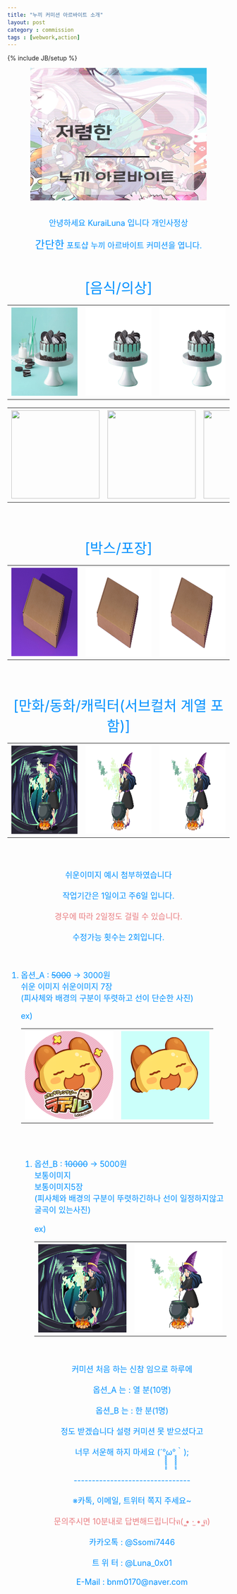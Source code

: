 ```yaml
---
title: "누끼 커미션 아르바이트 소개"
layout: post
category : commission
tags : [webwork,action]
---
```

{% include JB/setup %}

<div align="center" >
<img src="/NA/NA0.png" width="400" height="300"> <br>
</div><br>



<br>
<font size="4em" color="#0091ff">

<center>안녕하세요 KuraiLuna 입니다 개인사정상 
<br>


<font size="5em" color="#0091ff">간단한</font> 포토샵 누끼 아르바이트 커미션을 엽니다.</center>
<br>

<center><font size="6em" color="#0091ff">[음식/의상]</font></center>


<center><table>
	<th><img src="/NA/FN/MC_A.jpg" width="200" height="200"></th>
	<th><img src="/NA/FN/MC_B.png" width="200" height="200"> </th>
    <th><img src="/NA/FN/MC_C.png" width="200" height="200"></th>
</table>
<table>
	<th><img src="/NA/FN/E_A.jpg" width="200" height="200"></th>
	<th><img src="/NA/FN/E_B.png" width="200" height="200"> </th>
    <th><img src="/NA/FN/E_C.png" width="200" height="200"></th>
</table></center>

  <br><br>

<center><font size="6em" color="#0091ff">[박스/포장]</font></center>


<center><table>
	<th><img src="/NA/Box/B_A.jpg" width="200" height="200"></th>
	<th><img src="/NA/Box/B_B.png" width="200" height="200"> </th>
    <th><img src="/NA/Box/B_C.png" width="200" height="200"></th>
</table></center>

<br><br>

<center><font size="6em" color="#0091ff">[만화/동화/캐릭터(서브컬처 계열 포함)]</font></center>


<center><table>
	<th><img src="/NA/AD/W_A.jpg" width="200" height="200"></th>
	<th><img src="/NA/AD/W_B.png" width="200" height="200"> </th>
    <th><img src="/NA/AD/W_C.png" width="200" height="200"></th>
</table></center>


</font> <br><br>
<font size="4em" color="#0091ff">


<center>쉬운이미지 예시 첨부하였습니다<br><br>
작업기간은 1일이고 주6일 입니다.<br><br> <font size="4em" color="#e97d81">경우에 따라 2일정도 걸릴 수 있습니다.</font><br><br>수정가능 횟수는 2회입니다. <br></center>
<br>
<br>

1. 옵션_A : ~~5000~~ → 3000원<br>
   쉬운 이미지
   쉬운이미지 7장 <br>(피사체와 배경의 구분이 뚜렷하고 선이 단순한 사진)<br>

   ex) <br>
   <table>
	<th><img src="/NA/E/E_L.png" width="200" height="200"></th>
	<th><img src="/NA/E/E_L2.png" width="200" height="200"></th>

</table>
   
   
<br><br>

1. 옵션_B : ~~10000~~ → 5000원<br>
    보통이미지<br>
    보통이미지5장 <br>
    (피사체와 배경의 구분이 뚜렷하긴하나 선이 일정하지않고 굴곡이 있는사진)<br><br>
   ex) <br>
   <table>
	<th><img src="/NA/AD/W_A.jpg" width="200" height="200"></th>
	<th><img src="/NA/AD/W_B.png" width="200" height="200"></th>

</table>
<br><br>

<center>커미션 처음 하는 신참 임으로 하루에<br><br>
옵션_A 는 : 열 분(10명)<br>
<br>
옵션_B 는 : 한 분(1명)<br>
<br>
정도 받겠습니다 설령 커미션 못 받으셨다고<br> 
<br>
너무 서운해 하지 마세요 (´°̥̥̥̥̥̥̥̥ω°̥̥̥̥̥̥̥̥｀);</center><br>

<br>
<center>--------------------------------</center><br>

<center>※카톡, 이메일, 트위터 쪽지 주세요~</center><br>

<center><font size="4em" color="#e97d81">문의주시면 10분내로 답변해드립니다ฅ( ̳• ·̫ • ̳ฅ)
</font></center><br>

<center>카카오톡 : @Ssomi7446<br>
<br>
트 위 터 : @Luna_0x01<br>
<br>
E-Mail  : bnm0170@naver.com</center><br>


